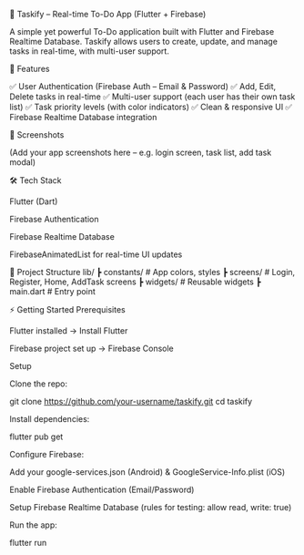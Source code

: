 📝 Taskify – Real-time To-Do App (Flutter + Firebase)

A simple yet powerful To-Do application built with Flutter and Firebase Realtime Database.
Taskify allows users to create, update, and manage tasks in real-time, with multi-user support.

🚀 Features

✅ User Authentication (Firebase Auth – Email & Password)
✅ Add, Edit, Delete tasks in real-time
✅ Multi-user support (each user has their own task list)
✅ Task priority levels (with color indicators)
✅ Clean & responsive UI
✅ Firebase Realtime Database integration

📸 Screenshots

(Add your app screenshots here – e.g. login screen, task list, add task modal)

🛠️ Tech Stack

Flutter (Dart)

Firebase Authentication

Firebase Realtime Database

FirebaseAnimatedList for real-time UI updates

📂 Project Structure
lib/
 ┣ constants/       # App colors, styles
 ┣ screens/         # Login, Register, Home, AddTask screens
 ┣ widgets/         # Reusable widgets
 ┣ main.dart        # Entry point

⚡ Getting Started
Prerequisites

Flutter installed → Install Flutter

Firebase project set up → Firebase Console

Setup

Clone the repo:

git clone https://github.com/your-username/taskify.git
cd taskify


Install dependencies:

flutter pub get


Configure Firebase:

Add your google-services.json (Android) & GoogleService-Info.plist (iOS)

Enable Firebase Authentication (Email/Password)

Setup Firebase Realtime Database (rules for testing: allow read, write: true)

Run the app:

flutter run
